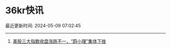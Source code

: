 # 36kr快讯

最近更新时间: 2024-05-09 07:02:45

--- 
1. [美股三大指数收盘涨跌不一，“蔚小理”集体下挫](https://www.36kr.com/newsflashes/2767844517493509) 
